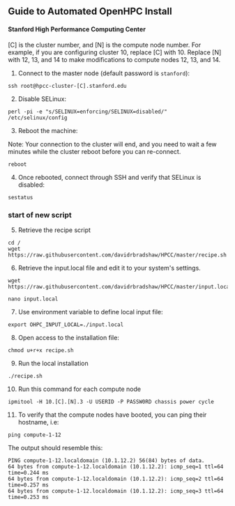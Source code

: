 ## Guide to Automated OpenHPC Install
#### Stanford High Performance Computing Center

[C] is the cluster number, and [N] is the compute node number. For example, if you are configuring cluster 10, replace [C] with 10. Replace [N] with 12, 13, and 14 to make modifications to compute nodes 12, 13, and 14.

1. Connect to the master node (default password is `stanford`):
```
ssh root@hpcc-cluster-[C].stanford.edu
```

2. Disable SELinux:
```
perl -pi -e "s/SELINUX=enforcing/SELINUX=disabled/" /etc/selinux/config
```
3. Reboot the machine:

Note: Your connection to the cluster will end, and you need to wait a few minutes while the cluster reboot before you can re-connect. 
```
reboot
```
4. Once rebooted, connect through SSH and verify that SELinux is disabled:
```
sestatus
```
### start of new script
5. Retrieve the recipe script
```
cd /
wget https://raw.githubusercontent.com/davidrbradshaw/HPCC/master/recipe.sh
```
6. Retrieve the input.local file and edit it to your system's settings.
```
wget https://raw.githubusercontent.com/davidrbradshaw/HPCC/master/input.local

nano input.local
```
7. Use environment variable to define local input file:
```
export OHPC_INPUT_LOCAL=./input.local
```
8. Open access to the installation file:
```
chmod u+r+x recipe.sh
```
9. Run the local installation
```
./recipe.sh
```

10. Run this command for each compute node 
```
ipmitool -H 10.[C].[N].3 -U USERID -P PASSW0RD chassis power cycle
```

11. To verify that the compute nodes have booted, you can ping their hostname, i.e:

```ping compute-1-12```

The output should resemble this:
```
PING compute-1-12.localdomain (10.1.12.2) 56(84) bytes of data.
64 bytes from compute-1-12.localdomain (10.1.12.2): icmp_seq=1 ttl=64 time=0.244 ms
64 bytes from compute-1-12.localdomain (10.1.12.2): icmp_seq=2 ttl=64 time=0.257 ms
64 bytes from compute-1-12.localdomain (10.1.12.2): icmp_seq=3 ttl=64 time=0.253 ms
```
